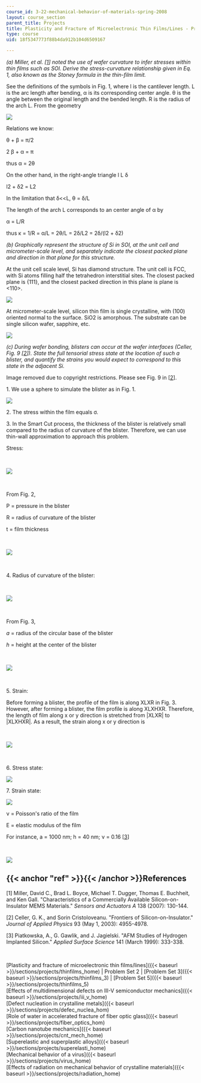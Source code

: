 ```yaml
---
course_id: 3-22-mechanical-behavior-of-materials-spring-2008
layout: course_section
parent_title: Projects
title: Plasticity and Fracture of Microelectronic Thin Films/Lines - Problem Set 2
type: course
uid: 18f5347773f88b4da912b104d6509167

---
```


_(a) Miller, et al. \[[1](#ref)\] noted the use of wafer curvature to infer stresses within thin films such as SOI. Derive the stress-curvature relationship given in Eq. 1, also known as the Stoney formula in the thin-film limit._

See the definitions of the symbols in Fig. 1, where l is the cantilever length. L is the arc length after bending, α is its corresponding center angle. θ is the angle between the original length and the bended length. R is the radius of the arch L. From the geometry

![](/courses/materials-science-and-engineering/3-22-mechanical-behavior-of-materials-spring-2008/projects/thinfilms_2_1.jpg)

Relations we know:

θ + β = π/2

2 β + α = π

thus α = 2θ

On the other hand, in the right-angle triangle l L δ

l2 + δ2 = L2

In the limitation that δ<<L, θ = δ/L

The length of the arch L corresponds to an center angle of α by

α = L/R

thus κ = 1/R = α/L = 2θ/L = 2δ/L2 = 2δ/(l2 + δ2)

_(b) Graphically represent the structure of Si in SOI, at the unit cell and micrometer-scale level, and separately indicate the closest packed plane and direction in that plane for this structure._

At the unit cell scale level, Si has diamond structure. The unit cell is FCC, with Si atoms filling half the tetrahedron interstitial sites. The closest packed plane is {111}, and the closest packed direction in this plane is plane is <110>.

![](/courses/materials-science-and-engineering/3-22-mechanical-behavior-of-materials-spring-2008/projects/silicon.jpg)

At micrometer-scale level, silicon thin film is single crystalline, with (100) oriented normal to the surface. SiO2 is amorphous. The substrate can be single silicon wafer, sapphire, etc.

![](/courses/materials-science-and-engineering/3-22-mechanical-behavior-of-materials-spring-2008/projects/layers.jpg)

_(c) During wafer bonding, blisters can occur at the wafer interfaces (Celler, Fig. 9 \[[2](#ref)\]). State the full tensorial stress state at the location of such a blister, and quantify the strains you would expect to correspond to this state in the adjacent Si._

Image removed due to copyright restrictions. Please see Fig. 9 in \[[2](#ref)\].

1\. We use a sphere to simulate the blister as in Fig. 1.

![](/courses/materials-science-and-engineering/3-22-mechanical-behavior-of-materials-spring-2008/projects/thinfilms_2_2.jpg)

2\. The stress within the film equals σ.

3\. In the Smart Cut process, the thickness of the blister is relatively small compared to the radius of curvature of the blister. Therefore, we can use thin-wall approximation to approach this problem.

Stress:

  
 

![](/courses/materials-science-and-engineering/3-22-mechanical-behavior-of-materials-spring-2008/projects/thinfilms_2_3.jpg)

  
 

From Fig. 2,

P = pressure in the blister

R = radius of curvature of the blister

t = film thickness

  
 

![](/courses/materials-science-and-engineering/3-22-mechanical-behavior-of-materials-spring-2008/projects/thinfilms_2_4.jpg)

  
 

4\. Radius of curvature of the blister:

  
 

![](/courses/materials-science-and-engineering/3-22-mechanical-behavior-of-materials-spring-2008/projects/thinfilms_2_5.jpg)

  
 

From Fig. 3,

_a_ = radius of the circular base of the blister

_h_ = height at the center of the blister

  
 

![](/courses/materials-science-and-engineering/3-22-mechanical-behavior-of-materials-spring-2008/projects/thinfilms_2_6.jpg)

  
 

5\. Strain:

Before forming a blister, the profile of the film is along XLXR in Fig. 3. However, after forming a blister, the film profile is along XLXHXR. Therefore, the length of film along x or y direction is stretched from |XLXR| to |XLXHXR|. As a result, the strain along x or y direction is

  
 

![](/courses/materials-science-and-engineering/3-22-mechanical-behavior-of-materials-spring-2008/projects/thinfilms_2_7.jpg)

  
 

6\. Stress state:

![](/courses/materials-science-and-engineering/3-22-mechanical-behavior-of-materials-spring-2008/projects/thinfilms_2_8.jpg)

7\. Strain state:

![](/courses/materials-science-and-engineering/3-22-mechanical-behavior-of-materials-spring-2008/projects/thinfilms_2_9.jpg)

ν = Poisson's ratio of the film

E = elastic modulus of the film

For instance, a = 1000 nm; h = 40 nm; ν = 0.16 \[[3](#ref)\]

  
 

![](/courses/materials-science-and-engineering/3-22-mechanical-behavior-of-materials-spring-2008/projects/thinfilms_2_10.jpg)

{{< anchor "ref" >}}{{< /anchor >}}References
---------------------------------------------

\[1\] Miller, David C., Brad L. Boyce, Michael T. Dugger, Thomas E. Buchheit, and Ken Gall. "Characteristics of a Commercially Available Silicon-on-Insulator MEMS Materials." _Sensors and Actuators A_ 138 (2007): 130-144.

\[2\] Celler, G. K., and Sorin Cristoloveanu. "Frontiers of Silicon-on-Insulator." _Journal of Applied Physics_ 93 (May 1, 2003): 4955-4978.

\[3\] Piatkowska, A., G. Gawlik, and J. Jagielski. "AFM Studies of Hydrogen Implanted Silicon." _Applied Surface Science_ 141 (March 1999): 333-338.

  
  
 

[Plasticity and fracture of microelectronic thin films/lines]({{< baseurl >}}/sections/projects/thinfilms_home) | Problem Set 2 | [Problem Set 3]({{< baseurl >}}/sections/projects/thinfilms_3) | [Problem Set 5]({{< baseurl >}}/sections/projects/thinfilms_5)  
[Effects of multidimensional defects on III-V semiconductor mechanics]({{< baseurl >}}/sections/projects/iii_v_home)  
[Defect nucleation in crystalline metals]({{< baseurl >}}/sections/projects/defec_nuclea_hom)  
[Role of water in accelerated fracture of fiber optic glass]({{< baseurl >}}/sections/projects/fiber_optics_hom)  
[Carbon nanotube mechanics]({{< baseurl >}}/sections/projects/cnt_mech_home)  
[Superelastic and superplastic alloys]({{< baseurl >}}/sections/projects/superelasti_home)  
[Mechanical behavior of a virus]({{< baseurl >}}/sections/projects/virus_home)  
[Effects of radiation on mechanical behavior of crystalline materials]({{< baseurl >}}/sections/projects/radiation_home)